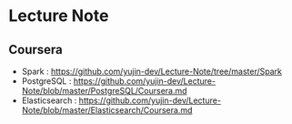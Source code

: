# Lecture Note

## Coursera
- Spark : https://github.com/yujin-dev/Lecture-Note/tree/master/Spark
- PostgreSQL : https://github.com/yujin-dev/Lecture-Note/blob/master/PostgreSQL/Coursera.md
- Elasticsearch : https://github.com/yujin-dev/Lecture-Note/blob/master/Elasticsearch/Coursera.md
